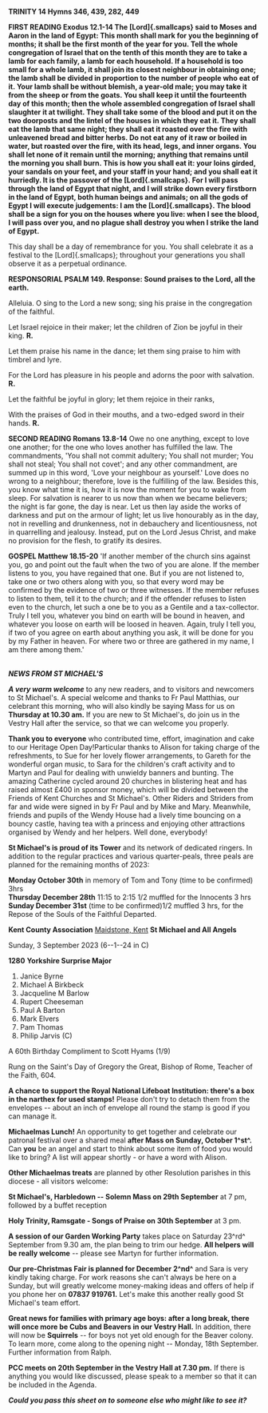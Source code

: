 **TRINITY 14 Hymns 346, 439, 282, 449**

**FIRST READING Exodus 12.1-14 The [Lord]{.smallcaps} said to Moses and
Aaron in the land of Egypt: This month shall mark for you the beginning
of months; it shall be the first month of the year for you. Tell the
whole congregation of Israel that on the tenth of this month they are to
take a lamb for each family, a lamb for each household. If a household
is too small for a whole lamb, it shall join its closest neighbour in
obtaining one; the lamb shall be divided in proportion to the number of
people who eat of it. Your lamb shall be without blemish, a year-old
male; you may take it from the sheep or from the goats. You shall keep
it until the fourteenth day of this month; then the whole assembled
congregation of Israel shall slaughter it at twilight. They shall take
some of the blood and put it on the two doorposts and the lintel of the
houses in which they eat it. They shall eat the lamb that same night;
they shall eat it roasted over the fire with unleavened bread and bitter
herbs. Do not eat any of it raw or boiled in water, but roasted over the
fire, with its head, legs, and inner organs. You shall let none of it
remain until the morning; anything that remains until the morning you
shall burn. This is how you shall eat it: your loins girded, your
sandals on your feet, and your staff in your hand; and you shall eat it
hurriedly. It is the passover of the [Lord]{.smallcaps}. For I will pass
through the land of Egypt that night, and I will strike down every
firstborn in the land of Egypt, both human beings and animals; on all
the gods of Egypt I will execute judgements: I am
the [Lord]{.smallcaps}. The blood shall be a sign for you on the houses
where you live: when I see the blood, I will pass over you, and no
plague shall destroy you when I strike the land of Egypt.**

This day shall be a day of remembrance for you. You shall celebrate it
as a festival to the [Lord]{.smallcaps}; throughout your generations you
shall observe it as a perpetual ordinance.

**RESPONSORIAL PSALM 149. Response: Sound praises to the Lord, all the
earth.**

Alleluia. O sing to the Lord a new song; sing his praise in the
congregation of the faithful.

Let Israel rejoice in their maker; let the children of Zion be joyful in
their king. **R.**

Let them praise his name in the dance; let them sing praise to him with
timbrel and lyre.

For the Lord has pleasure in his people and adorns the poor with
salvation. **R.**

Let the faithful be joyful in glory; let them rejoice in their ranks,

With the praises of God in their mouths, and a two-edged sword in their
hands. **R.**

**SECOND READING Romans 13.8-14** Owe no one anything, except to love
one another; for the one who loves another has fulfilled the law. The
commandments, 'You shall not commit adultery; You shall not murder; You
shall not steal; You shall not covet'; and any other commandment, are
summed up in this word, 'Love your neighbour as yourself.' Love does no
wrong to a neighbour; therefore, love is the fulfilling of the law.
Besides this, you know what time it is, how it is now the moment for you
to wake from sleep. For salvation is nearer to us now than when we
became believers; the night is far gone, the day is near. Let us then
lay aside the works of darkness and put on the armour of light; let us
live honourably as in the day, not in revelling and drunkenness, not in
debauchery and licentiousness, not in quarrelling and jealousy. Instead,
put on the Lord Jesus Christ, and make no provision for the flesh, to
gratify its desires.

**GOSPEL Matthew 18.15-20** 'If another member of the church sins
against you, go and point out the fault when the two of you are alone.
If the member listens to you, you have regained that one. But if you are
not listened to, take one or two others along with you, so that every
word may be confirmed by the evidence of two or three witnesses. If the
member refuses to listen to them, tell it to the church; and if the
offender refuses to listen even to the church, let such a one be to you
as a Gentile and a tax-collector. Truly I tell you, whatever you bind on
earth will be bound in heaven, and whatever you loose on earth will be
loosed in heaven. Again, truly I tell you, if two of you agree on earth
about anything you ask, it will be done for you by my Father in heaven.
For where two or three are gathered in my name, I am there among them.'

***\
NEWS FROM ST MICHAEL\'S***

***A very warm welcome*** to any new readers, and to visitors and
newcomers to St Michael\'s. A special welcome and thanks to Fr Paul
Matthias, our celebrant this morning, who will also kindly be saying
Mass for us on **Thursday at 10.30 am.** If you are new to St
Michael\'s, do join us in the Vestry Hall after the service, so that we
can welcome you properly.

**Thank you to everyone** who contributed time, effort, imagination and
cake to our Heritage Open Day!Particular thanks to Alison for taking
charge of the refreshments, to Sue for her lovely flower arrangements,
to Gareth for the wonderful organ music, to Sara for the children\'s
craft activity and to Martyn and Paul for dealing with unwieldy banners
and bunting. The amazing Catherine cycled around 20 churches in
blistering heat and has raised almost £400 in sponsor money, which will
be divided between the Friends of Kent Churches and St Michael\'s. Other
Riders and Striders from far and wide were signed in by Fr Paul and by
Mike and Mary. Meanwhile, friends and pupils of the Wendy House had a
lively time bouncing on a bouncy castle, having tea with a princess and
enjoying other attractions organised by Wendy and her helpers. Well
done, everybody!

**St Michael\'s is proud of its Tower** and its network of dedicated
ringers. In addition to the regular practices and various quarter-peals,
three peals are planned for the remaining months of 2023:

**Monday October 30th** in memory of Tom and Tony (time to be confirmed)
3hrs\
**Thursday December 28th** 11:15 to 2:15 1/2 muffled for the Innocents 3
hrs\
**Sunday December 31st** (time to be confirmed)1/2 muffled 3 hrs, for
the Repose of the Souls of the Faithful Departed.

**Kent County Association** [Maidstone,
Kent](https://dove.cccbr.org.uk/tower/12644#_blank) **St Michael and All
Angels**

Sunday, 3 September 2023 (6--1--24 in C)

**1280** **Yorkshire Surprise Major**

1. Janice Byrne
2. Michael A Birkbeck
3. Jacqueline M Barlow
4. Rupert Cheeseman
5. Paul A Barton
6. Mark Elvers
7. Pam Thomas
8. Philip Jarvis (C)

A 60th Birthday Compliment to Scott Hyams (1/9)

Rung on the Saint\'s Day of Gregory the Great, Bishop of Rome, Teacher
of the Faith, 604.

**A chance to support the Royal National Lifeboat Institution: there\'s
a box in the narthex for used stamps!** Please don\'t try to detach them
from the envelopes -- about an inch of envelope all round the stamp is
good if you can manage it.

**Michaelmas Lunch!** An opportunity to get together and celebrate our
patronal festival over a shared meal **after Mass on Sunday, October
1^st^.** Can **you** be an angel and start to think about some item of
food you would like to bring? A list will appear shortly - or have a
word with Alison.

**Other Michaelmas treats** are planned by other Resolution parishes in
this diocese - all visitors welcome:

**St Michael\'s, Harbledown -- Solemn Mass on 29th September** at 7
pm, followed by a buffet reception

**Holy Trinity, Ramsgate - Songs of Praise on 30th September** at 3
pm.

**A session of our Garden Working Party** takes place on Saturday 23^rd^
September from 9.30 am, the plan being to trim our hedge. **All helpers
will be really welcome** -- please see Martyn for further information.

**Our pre-Christmas Fair is planned for December 2^nd^** and Sara is
very kindly taking charge. For work reasons she can\'t always be here on
a Sunday, but will greatly welcome money-making ideas and offers of help
if you phone her on **07837 919761.** Let\'s make this another really
good St Michael\'s team effort.

**Great news for families with primary age boys: after a long break,
there will once more be Cubs and Beavers in our Vestry Hall.** In
addition, there will now be **Squirrels** -- for boys not yet old enough
for the Beaver colony. To learn more, come along to the opening night --
Monday, 18th September. Further information from Ralph.

**PCC meets on 20th September in the Vestry Hall at 7.30 pm.** If
there is anything you would like discussed, please speak to a member so
that it can be included in the Agenda.

***Could you pass this sheet on to someone else who might like to see
it?***
